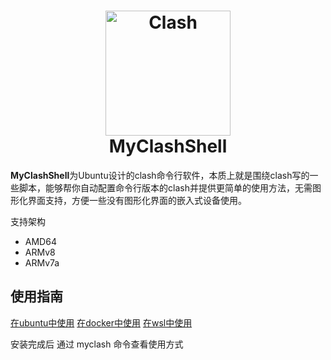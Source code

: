 <h1 align="center">
  <img src="./doc/logo.png" alt="Clash" width="200">
  <br>MyClashShell<br>
</h1>

**MyClashShell**为Ubuntu设计的clash命令行软件，本质上就是围绕clash写的一些脚本，能够帮你自动配置命令行版本的clash并提供更简单的使用方法，无需图形化界面支持，方便一些没有图形化界面的嵌入式设备使用。

支持架构 

- AMD64
- ARMv8
- ARMv7a

## 使用指南

[在ubuntu中使用](./doc/在ubuntu中使用.md)
[在docker中使用](./doc/在docker中使用.md)
[在wsl中使用](./doc/在wsl中使用.md)

安装完成后 通过 myclash 命令查看使用方式

